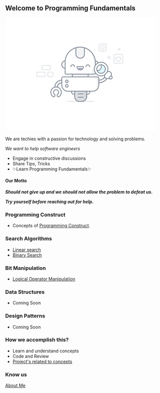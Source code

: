 ## Welcome to Programming Fundamentals

![image](assets/images/programmer.gif)

We are techies with a passion for technology and solving problems.

*We want to help software engineers*

- Engage in constructive discussions
- Share Tips, Tricks
- ✨Learn Programming Fundamentals✨

#### Our Motto
**_Should not give up and we should not allow the problem to defeat us._**

**_Try yourself before reaching out for help._**

### Programming Construct
- Concepts of [Programming Construct](programming-constructs/index.md).

### Search Algorithms
  - [Linear search](search-algorithms/linear-search.md)
  - [Binary Search](search-algorithms/binary-search.md)

### Bit Manipulation
- [Logical Operator Manipulation](bit-manipulation/bit_manipulation.md)
### Data Structures

- Coming Soon

### Design Patterns
 - Coming Soon

### How we accomplish this?

- Learn and understand concepts
- Code and Review
- [Project's related to concepts](https://github.com/santosh-1987/ScalingChallenges)

### Know us
[About Me](http://susant.in/)
